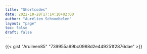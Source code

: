 ```yaml
---
title: "Shortcodes"
date: 2022-10-28T17:14:10+02:00
author: "Aurélien Schnoebelen"
layout: "page"
toc: false
draft: false
---
```

{{< gist "Aruileen85" "739955a99bc0988d2e449251f2876dae" >}}
